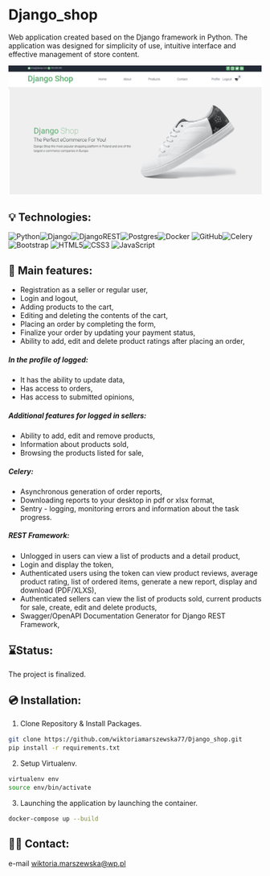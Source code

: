 # Django_shop

Web application created based on the Django framework in Python. The application was designed for simplicity of use, intuitive interface and effective management of store content.

![screenshot_page.png](image%2Fscreenshot_page.png)

## 💡 Technologies:
![Python](https://img.shields.io/badge/python-3670A0?style=for-the-badge&logo=python&logoColor=ffdd54)![Django](https://img.shields.io/badge/django-%23092E20.svg?style=for-the-badge&logo=django&logoColor=white)![DjangoREST](https://img.shields.io/badge/DJANGO-REST-ff1709?style=for-the-badge&logo=django&logoColor=white&color=ff1709&labelColor=gray)![Postgres](https://img.shields.io/badge/postgres-%23316192.svg?style=for-the-badge&logo=postgresql&logoColor=white)![Docker](https://img.shields.io/badge/docker-%230db7ed.svg?style=for-the-badge&logo=docker&logoColor=white)	![GitHub](https://img.shields.io/badge/github-%23121011.svg?style=for-the-badge&logo=github&logoColor=white)![Celery](https://img.shields.io/badge/celery-%23a9cc54.svg?style=for-the-badge&logo=celery&logoColor=ddf4a4)![Bootstrap](https://img.shields.io/badge/bootstrap-%238511FA.svg?style=for-the-badge&logo=bootstrap&logoColor=white)
	![HTML5](https://img.shields.io/badge/html5-%23E34F26.svg?style=for-the-badge&logo=html5&logoColor=white)![CSS3](https://img.shields.io/badge/css3-%231572B6.svg?style=for-the-badge&logo=css3&logoColor=white)
![JavaScript](https://img.shields.io/badge/javascript-%23323330.svg?style=for-the-badge&logo=javascript&logoColor=%23F7DF1E)

## 💭 Main features:
* Registration as a seller or regular user,
* Login and logout,
* Adding products to the cart,
* Editing and deleting the contents of the cart,
* Placing an order by completing the form,
* Finalize your order by updating your payment status,
* Ability to add, edit and delete product ratings after placing an order,

##### In the profile of logged:
 * It has the ability to update data,
 * Has access to orders,
 * Has access to submitted opinions,

##### Additional features for logged in sellers:
 * Ability to add, edit and remove products,
 * Information about products sold,
 * Browsing the products listed for sale,

##### Celery:
 * Asynchronous generation of order reports,
 * Downloading reports to your desktop in pdf or xlsx format,
 * Sentry - logging, monitoring errors and information about the task progress.

##### REST Framework:
* Unlogged in users can view a list of products and a detail product,
* Login and display the token,
* Authenticated users using the token can view product reviews, average product rating, list of ordered items, generate a new report, display and download (PDF/XLXS),
* Authenticated sellers can view the list of products sold, current products for sale, create, edit and delete products,
* Swagger/OpenAPI Documentation Generator for Django REST Framework,

## ⌛Status:
The project is finalized.

## 💿 Installation:

1. Clone Repository & Install Packages.

```bash
git clone https://github.com/wiktoriamarszewska77/Django_shop.git
pip install -r requirements.txt
```
2. Setup Virtualenv.
```bash
virtualenv env
source env/bin/activate
```
3. Launching the application by launching the container.
```bash
docker-compose up --build
```

## 🙋‍♂️ Contact:

e-mail [wiktoria.marszewska@wp.pl](wiktoria.marszewska@wp.pl)
